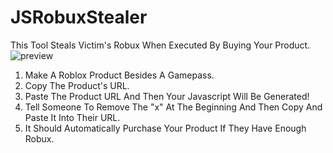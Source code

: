 # JSRobuxStealer

This Tool Steals Victim's Robux When Executed By Buying Your Product.
![preview](https://user-images.githubusercontent.com/80835991/151730004-f9df59be-d065-43a3-9ae0-4bc37ac2eb08.gif)


1. Make A Roblox Product Besides A Gamepass.
2. Copy The Product's URL.
3. Paste The Product URL And Then Your Javascript Will Be Generated!
4. Tell Someone To Remove The "x" At The Beginning And Then Copy And Paste It Into Their URL.
5. It Should Automatically Purchase Your Product If They Have Enough Robux.
